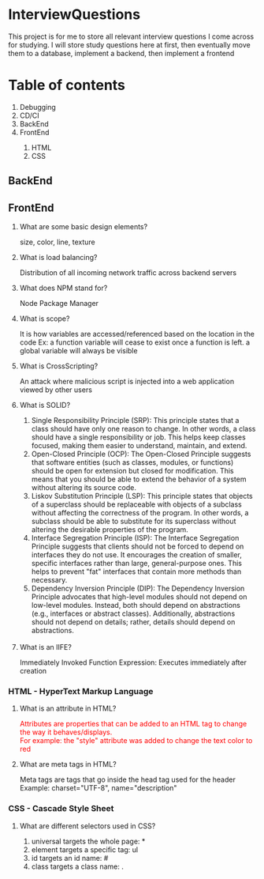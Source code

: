 
# InterviewQuestions

This project is for me to store all relevant interview questions I come across for studying. I will store study questions here at first, 
then eventually move them to a database, implement a backend, then implement a frontend

# Table of contents
<ol>
<li>Debugging</li>
<li>CD/CI</li>
<li>BackEnd</li>
<li>FrontEnd</li>
<ol>
<li>HTML</li>
<li>CSS</li>
</ol>
</ol>

## BackEnd 

## FrontEnd
<ol>
<li>
What are some basic design elements?</li>
<p>size, color, line, texture</p>

<li>What is load balancing?</li>
<p>Distribution of all incoming network traffic across backend servers</p>

<li>What does NPM stand for?</li>
<p>Node Package Manager</p>

<li>What is scope?</li>
<p>It is how variables are accessed/referenced based on the location in the code
Ex: a function variable will cease to exist once a function is left.
a global variable will always be visible</p>

<li>What is CrossScripting?</li>
<p>An attack where malicious script is 
injected into a web application viewed by other users</p>
<li>What is SOLID?</li>
<ol>
<li>
Single Responsibility Principle (SRP):
This principle states that a class should have only one reason to change. 
In other words, a class should have a single responsibility or job. 
This helps keep classes focused, making them easier to understand, maintain, and extend.
</li>
<li>
Open-Closed Principle (OCP):
The Open-Closed Principle suggests that software entities (such as classes, modules, or functions) should be open for extension but closed for modification. This means that you should be able to extend the behavior of a system without altering its source code.
</li>
<li>
Liskov Substitution Principle (LSP):
This principle states that objects of a superclass should be replaceable with objects of a subclass without affecting the correctness of the program. In other words, a subclass should be able to substitute for its superclass without altering the desirable properties of the program.
</li>
<li>
Interface Segregation Principle (ISP):
The Interface Segregation Principle suggests that clients should not be forced to depend on interfaces they do not use. It encourages the creation of smaller, specific interfaces rather than large, general-purpose ones. This helps to prevent "fat" interfaces that contain more methods than necessary.
</li>
<li>
Dependency Inversion Principle (DIP):
The Dependency Inversion Principle advocates that high-level modules should not depend on low-level modules. 
Instead, both should depend on abstractions (e.g., interfaces or abstract classes). 
Additionally, abstractions should not depend on details; rather, details should depend on abstractions.
</li>
</ol>
<br>
<li>What is an IIFE?</li>
<p>Immediately Invoked Function Expression: Executes immediately after creation</p>
</ol>

### HTML - HyperText Markup Language
<ol>
<li>What is an attribute in HTML?</li>
<p style="color: red">Attributes are properties that can be added to an HTML tag 
to change the way it behaves/displays. <br>
For example: the "style" attribute was added to change the text color to red
</p>
<li>What are meta tags in HTML?</li>
<p>Meta tags are tags that go inside the head tag used for the header<br>
Example: charset="UTF-8", name="description"</p>
</ol>

### CSS - Cascade Style Sheet
<ol>
<li>What are different selectors used in CSS?</li>
<ol>
<li>universal targets the whole page: *</li>
<li>element targets a specific tag: ul</li>
<li>id targets an id name: #</li>
<li>class targets a class name: .</li>
</ol>
</ol>
